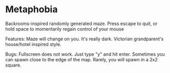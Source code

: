 # Metaphobia
 Backrooms-inspired randomly generated maze. Press escape to quit, or hold space to momentarily regain control of your mouse

Features:
Maze will change on you.
It's really dark.
Victorian grandparent's house/hotel inspired style.

Bugs:
 Fullscreen does not work. Just type "y" and hit enter.
 Sometimes you can spawn close to the edge of the map.
 Rarely, you will spawn in a 2x2 square. 
